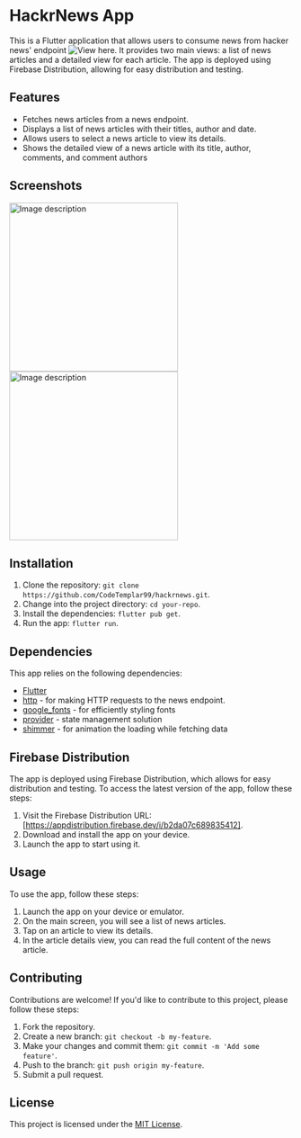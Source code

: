 # HackrNews App

This is a Flutter application that allows users to consume news from hacker news' endpoint ![View here](https://github.com/HackerNews/API). It provides two main views: a list of news articles and a detailed view for each article. The app is deployed using Firebase Distribution, allowing for easy distribution and testing.

## Features

- Fetches news articles from a news endpoint.
- Displays a list of news articles with their titles, author and date.
- Allows users to select a news article to view its details.
- Shows the detailed view of a news article with its title, author, comments, and comment authors

## Screenshots

<img src="https://github.com/CodeTemplar99/hackrnews/assets/36797498/6b089b87-686d-42ae-b508-3a356b0f1899" alt="Image description" width="300" />
<img src="https://github.com/CodeTemplar99/hackrnews/assets/36797498/1284e56d-48da-44f7-8b49-2cce0036e64f" alt="Image description" width="300" />




## Installation

1. Clone the repository: `git clone https://github.com/CodeTemplar99/hackrnews.git`.
2. Change into the project directory: `cd your-repo`.
3. Install the dependencies: `flutter pub get`.
4. Run the app: `flutter run`.

## Dependencies

This app relies on the following dependencies:

- [Flutter](https://flutter.dev)
- [http](https://pub.dev/packages/http) - for making HTTP requests to the news endpoint.
- [google_fonts](https://pub.dev/packages/google_fonts) - for efficiently styling fonts
- [provider](https://pub.dev/packages/provider) - state management solution
- [shimmer](https://pub.dev/packages/shimmer) - for animation the loading while fetching data

## Firebase Distribution

The app is deployed using Firebase Distribution, which allows for easy distribution and testing. To access the latest version of the app, follow these steps:

1. Visit the Firebase Distribution URL: [https://appdistribution.firebase.dev/i/b2da07c689835412].
2. Download and install the app on your device.
3. Launch the app to start using it.

## Usage

To use the app, follow these steps:

1. Launch the app on your device or emulator.
2. On the main screen, you will see a list of news articles.
3. Tap on an article to view its details.
4. In the article details view, you can read the full content of the news article.

## Contributing

Contributions are welcome! If you'd like to contribute to this project, please follow these steps:

1. Fork the repository.
2. Create a new branch: `git checkout -b my-feature`.
3. Make your changes and commit them: `git commit -m 'Add some feature'`.
4. Push to the branch: `git push origin my-feature`.
5. Submit a pull request.

## License

This project is licensed under the [MIT License](LICENSE).
